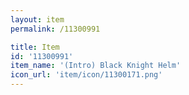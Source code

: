 ```yaml
---
layout: item
permalink: /11300991

title: Item
id: '11300991'
item_name: '(Intro) Black Knight Helm'
icon_url: 'item/icon/11300171.png'
---
```


